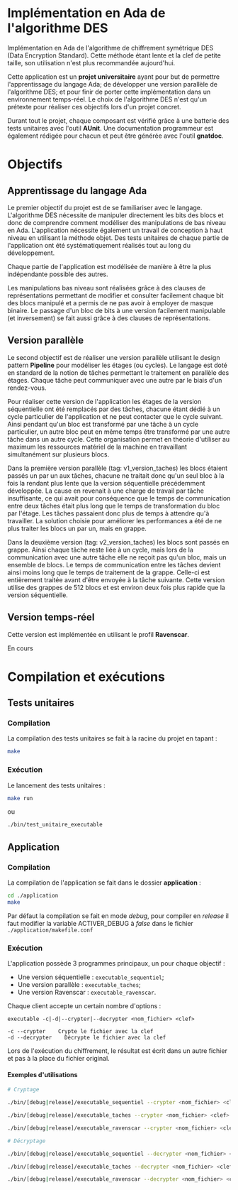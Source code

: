 # Implémentation en Ada de l'algorithme DES

Implémentation en Ada de l'algorithme de chiffrement symétrique DES (Data
Encryption Standard). Cette méthode étant lente et la clef de petite
taille, son utilisation n'est plus recommandée aujourd'hui.

Cette application est un **projet universitaire** ayant pour but de
permettre l'apprentissage du langage Ada; de développer une version
parallèle de l'algorithme DES; et pour finir de porter cette
implémentation dans un environnement temps-réel. Le choix de l'algorithme
DES n'est qu'un prétexte pour réaliser ces objectifs lors d'un projet
concret.

Durant tout le projet, chaque composant est vérifié grâce à une batterie
des tests unitaires avec l'outil **AUnit**. Une documentation programmeur
est également rédigée pour chacun et peut être générée avec l'outil
**gnatdoc**.

# Objectifs

## Apprentissage du langage Ada

Le premier objectif du projet est de se familiariser avec le langage.
L'algorithme DES nécessite de manipuler directement les bits des blocs et
donc de comprendre comment modéliser des manipulations de bas niveau en
Ada. L'application nécessite également un travail de conception à haut
niveau en utilisant la méthode objet. Des tests unitaires de chaque partie
de l'application ont été systématiquement réalisés tout au long du
développement.

Chaque partie de l'application est modélisée de manière à être la plus
indépendante possible des autres.

Les manipulations bas niveau sont réalisées grâce à des clauses de
représentations permettant de modifier et consulter facilement chaque bit
des blocs manipulé et a permis de ne pas avoir à employer de masque
binaire. Le passage d'un bloc de bits à une version facilement manipulable
(et inversement) se fait aussi grâce à des clauses de représentations.

## Version parallèle

Le second objectif est de réaliser une version parallèle utilisant le
design pattern **Pipeline** pour modéliser les étages (ou cycles). Le
langage est doté en standard de la notion de tâches permettant le
traitement en parallèle des étages. Chaque tâche peut communiquer avec une
autre par le biais d'un rendez-vous.

Pour réaliser cette version de l'application les étages de la version
séquentielle ont été remplacés par des tâches, chacune étant dédié à un
cycle particulier de l'application et ne peut contacter que le cycle
suivant. Ainsi pendant qu'un bloc est transformé par une tâche à un cycle
particulier, un autre bloc peut en même temps être transformé par une
autre tâche dans un autre cycle. Cette organisation permet en théorie
d'utiliser au maximum les ressources matériel de la machine en travaillant
simultanément sur plusieurs blocs.

Dans la première version parallèle (tag: v1\_version\_taches) les blocs
étaient passés un par un aux tâches, chacune ne traitait donc qu'un seul
bloc à la fois la rendant plus lente que la version séquentielle
précédemment développée. La cause en revenait à une charge de travail par
tâche insuffisante, ce qui avait pour conséquence que le temps de
communication entre deux tâches était plus long que le temps de
transformation du bloc par l'étage. Les tâches passaient donc plus de
temps à attendre qu'à travailler. La solution choisie pour améliorer les
performances a été de ne plus traiter les blocs un par un, mais en grappe.

Dans la deuxième version (tag: v2\_version\_taches) les blocs sont passés
en grappe. Ainsi chaque tâche reste liée à un cycle, mais lors de la
communication avec une autre tâche elle ne reçoit pas qu'un bloc, mais un
ensemble de blocs. Le temps de communication entre les tâches devient
ainsi moins long que le temps de traitement de la grappe. Celle-ci est
entièrement traitée avant d'être envoyée à la tâche suivante. Cette
version utilise des grappes de 512 blocs et est environ deux fois plus
rapide que la version séquentielle.

## Version temps-réel

Cette version est implémentée en utilisant le profil **Ravenscar**.

En cours

# Compilation et exécutions

## Tests unitaires

### Compilation

La compilation des tests unitaires se fait à la racine du projet en tapant :

```sh
make
```

### Exécution

Le lancement des tests unitaires :

```sh
make run
```

ou

```sh
./bin/test_unitaire_executable
```

## Application

### Compilation

La compilation de l'application se fait dans le dossier **application** :

```sh
cd ./application
make
```

Par défaut la compilation se fait en mode _debug_, pour compiler en
_release_ il faut modifier la variable ACTIVER\_DEBUG à _false_ dans le
fichier `./application/makefile.conf`

### Exécution

L'application possède 3 programmes principaux, un pour chaque objectif :
* Une version séquentielle : `executable_sequentiel`;
* Une version parallèle : `executable_taches`;
* Une version Ravenscar : `executable_ravenscar`.

Chaque client accepte un certain nombre d'options :

```man
executable -c|-d|--crypter|--decrypter <nom_fichier> <clef>

-c --crypter    Crypte le fichier avec la clef
-d --decrypter    Décrypte le fichier avec la clef
```

Lors de l'exécution du chiffrement, le résultat est écrit dans un autre
fichier et pas à la place du fichier original.

#### Exemples d'utilisations

``` sh
# Cryptage

./bin/[debug|release]/executable_sequentiel --crypter <nom_fichier> <clef>

./bin/[debug|release]/executable_taches --crypter <nom_fichier> <clef>

./bin/[debug|release]/executable_ravenscar --crypter <nom_fichier> <clef>

# Décryptage

./bin/[debug|release]/executable_sequentiel --decrypter <nom_fichier> <clef>

./bin/[debug|release]/executable_taches --decrypter <nom_fichier> <clef>

./bin/[debug|release]/executable_ravenscar --decrypter <nom_fichier> <clef>
```
